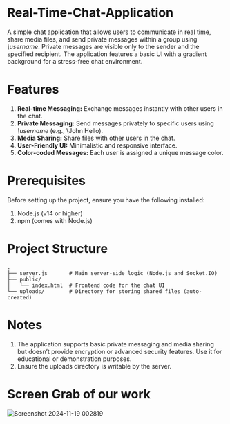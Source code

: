 # Real-Time-Chat-Application
A simple chat application that allows users to communicate in real time, share media files, and send private messages within a group using *\username*. Private messages are visible only to the sender and the specified recipient. The application features a basic UI with a gradient background for a stress-free chat environment.

# Features
1) **Real-time Messaging:** Exchange messages instantly with other users in the chat.
2) **Private Messaging:** Send messages privately to specific users using *\username* (e.g., \John Hello).
3) **Media Sharing:** Share files with other users in the chat.
4) **User-Friendly UI:** Minimalistic and responsive interface.
5) **Color-coded Messages:** Each user is assigned a unique message color.

# Prerequisites
Before setting up the project, ensure you have the following installed:

1) Node.js (v14 or higher)
2) npm (comes with Node.js)

# Project Structure
```
.
├── server.js       # Main server-side logic (Node.js and Socket.IO)
├── public/
│   └── index.html  # Frontend code for the chat UI
└── uploads/        # Directory for storing shared files (auto-created)
```

# Notes
1) The application supports basic private messaging and media sharing but doesn’t provide encryption or advanced security features. Use it for educational or demonstration purposes.
2) Ensure the uploads directory is writable by the server.

# Screen Grab of our work

![Screenshot 2024-11-19 002819](https://github.com/user-attachments/assets/c26dbc8b-9953-47b2-aa1b-c8d1df0f2e7a)

